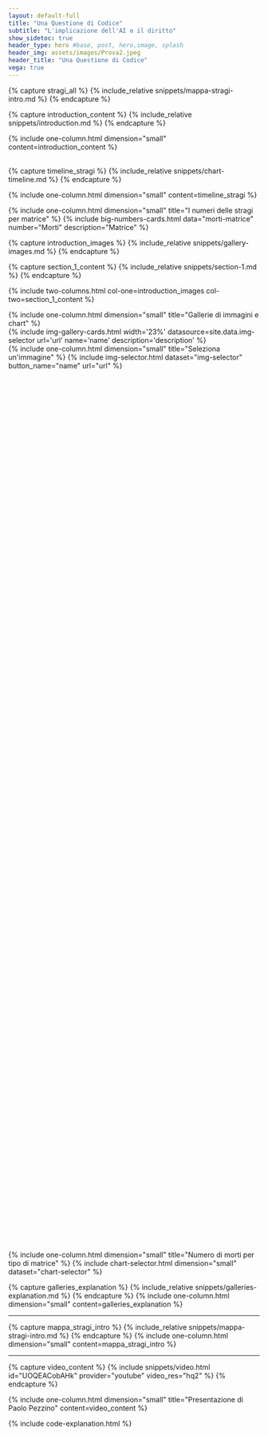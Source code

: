 ```yaml
---
layout: default-full
title: "Una Questione di Codice"
subtitle: "L'implicazione dell'AI e il diritto"
show_sidetoc: true
header_type: hero #base, post, hero,image, splash
header_img: assets/images/Prova2.jpeg
header_title: "Una Questione di Codice"
vega: true
---
```


[//]: # (variables section)


{% capture stragi_all %}
    {% include_relative snippets/mappa-stragi-intro.md %}
{% endcapture %}


[//]: # (Introduction section)
{% capture introduction_content %}
    {% include_relative snippets/introduction.md %}
{% endcapture %}

{% include one-column.html dimension="small" content=introduction_content %}


[//]: # (Chart Timeline Stragi)
<br>
{% capture timeline_stragi %}
{% include_relative snippets/chart-timeline.md %}
{% endcapture %}

{% include one-column.html dimension="small" content=timeline_stragi %}

[//]: # (Big numbers)
<div class="bg-color bg-color-full py-3 my-5">
    {% include one-column.html dimension="small" title="I numeri delle stragi per matrice" %}
    {% include big-numbers-cards.html data="morti-matrice" number="Morti" description="Matrice" %}
</div>

[//]: # (Chart Two columns)
{% capture introduction_images %}
{% include_relative snippets/gallery-images.md %}
{% endcapture %}

{% capture section_1_content %}
    {% include_relative snippets/section-1.md %}
{% endcapture %}

{% include two-columns.html col-one=introduction_images col-two=section_1_content %}

[//]: # (Cards Gallery)
<div class="bg-color bg-color-full py-3 my-5" id="galleria">
    {% include one-column.html dimension="small" title="Gallerie di immagini e chart" %}
</div>
{% include img-gallery-cards.html width='23%' datasource=site.data.img-selector url='url' name='name' description='description' %}


[//]: # (Image selector)
<div class="bg-color-full bg-color py-3 my-5" style="min-height:45vh">
{% include one-column.html dimension="small" title="Seleziona un'immagine" %}
{% include img-selector.html dataset="img-selector" button_name="name" url="url" %}
</div>

[//]: # (Chart selector)
{% include one-column.html dimension="small" title="Numero di morti per tipo di matrice" %}
{% include chart-selector.html dimension="small" dataset="chart-selector" %}


[//]: # (Gallery explanation)
{% capture galleries_explanation %}
{% include_relative snippets/galleries-explanation.md %}
{% endcapture %}
{% include one-column.html dimension="small" content=galleries_explanation %}
<br>

[//]: # (Map with modal)
<hr>
{% capture mappa_stragi_intro %}
{% include_relative snippets/mappa-stragi-intro.md %}
{% endcapture %}
{% include one-column.html dimension="small" content=mappa_stragi_intro %}
<hr>

[//]: # (Video in one column)
{% capture video_content %}
{% include snippets/video.html id="UOQEACobAHk" provider="youtube" video_res="hq2" %}
{% endcapture %}

{% include one-column.html dimension="small" title="Presentazione di Paolo Pezzino" content=video_content %}

{% include code-explanation.html %}